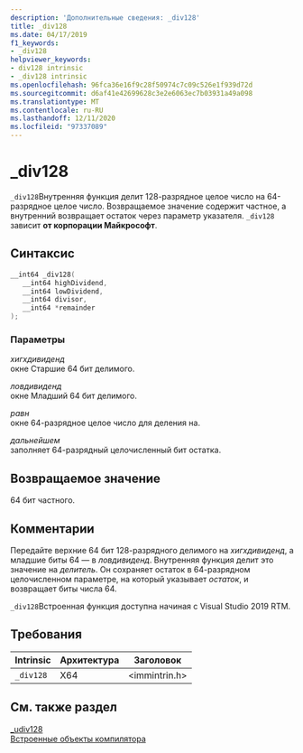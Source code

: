 ```yaml
---
description: 'Дополнительные сведения: _div128'
title: _div128
ms.date: 04/17/2019
f1_keywords:
- _div128
helpviewer_keywords:
- div128 intrinsic
- _div128 intrinsic
ms.openlocfilehash: 96fca36e16f9c28f50974c7c09c526e1f939d72d
ms.sourcegitcommit: d6af41e42699628c3e2e6063ec7b03931a49a098
ms.translationtype: MT
ms.contentlocale: ru-RU
ms.lasthandoff: 12/11/2020
ms.locfileid: "97337089"
---
```

# <a name="_div128"></a>_div128

`_div128`Внутренняя функция делит 128-разрядное целое число на 64-разрядное целое число. Возвращаемое значение содержит частное, а внутренний возвращает остаток через параметр указателя. `_div128` зависит **от корпорации Майкрософт**.

## <a name="syntax"></a>Синтаксис

```C
__int64 _div128(
   __int64 highDividend,
   __int64 lowDividend,
   __int64 divisor,
   __int64 *remainder
);
```

### <a name="parameters"></a>Параметры

*хигхдивиденд* \
окне Старшие 64 бит делимого.

*ловдивиденд* \
окне Младший 64 бит делимого.

*равн* \
окне 64-разрядное целое число для деления на.

*дальнейшем* \
заполняет 64-разрядный целочисленный бит остатка.

## <a name="return-value"></a>Возвращаемое значение

64 бит частного.

## <a name="remarks"></a>Комментарии

Передайте верхние 64 бит 128-разрядного делимого на *хигхдивиденд*, а младшие биты 64 — в *ловдивиденд*. Внутренняя функция делит это значение на *делитель*. Он сохраняет остаток в 64-разрядном целочисленном параметре, на который указывает *остаток*, и возвращает биты числа 64.

`_div128`Встроенная функция доступна начиная с Visual Studio 2019 RTM.

## <a name="requirements"></a>Требования

|Intrinsic|Архитектура|Заголовок|
|---------------|------------------|------------|
|`_div128`|X64|\<immintrin.h>|

## <a name="see-also"></a>См. также раздел

[_udiv128](udiv128.md) \
[Встроенные объекты компилятора](compiler-intrinsics.md)
